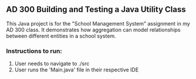 ## AD 300 Building and Testing a Java Utility Class
This Java project is for the "School Management System" assignment in my AD 300 class. It demonstrates how aggregation can model relationships between different entities in a school system.

### Instructions to run:
1. User needs to navigate to ./src
2. User runs the 'Main.java' file in their respective IDE